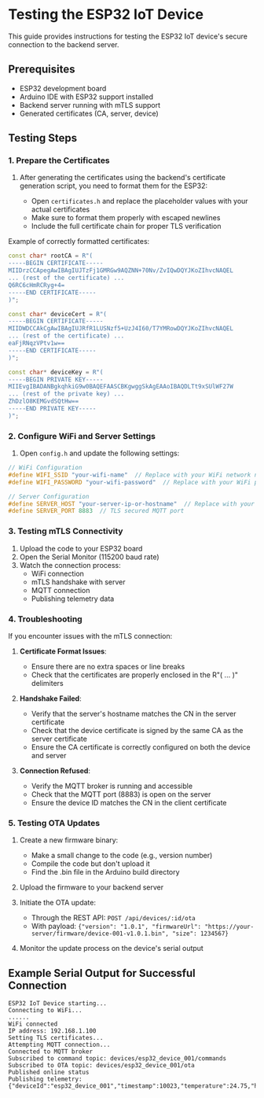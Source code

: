 # Testing the ESP32 IoT Device

This guide provides instructions for testing the ESP32 IoT device's secure connection to the backend server.

## Prerequisites

- ESP32 development board
- Arduino IDE with ESP32 support installed
- Backend server running with mTLS support
- Generated certificates (CA, server, device)

## Testing Steps

### 1. Prepare the Certificates

1. After generating the certificates using the backend's certificate generation script, you need to format them for the ESP32:

   - Open `certificates.h` and replace the placeholder values with your actual certificates
   - Make sure to format them properly with escaped newlines
   - Include the full certificate chain for proper TLS verification

Example of correctly formatted certificates:

```cpp
const char* rootCA = R"(
-----BEGIN CERTIFICATE-----
MIIDrzCCApegAwIBAgIUJTzFj1GMRGw9AQZNN+70Nv/ZvIQwDQYJKoZIhvcNAQEL
... (rest of the certificate) ...
Q6RC6cHmRCRyg+4=
-----END CERTIFICATE-----
)";

const char* deviceCert = R"(
-----BEGIN CERTIFICATE-----
MIIDWDCCAkCgAwIBAgIUJRfR1LUSNzf5+UzJ4I60/T7YMRowDQYJKoZIhvcNAQEL
... (rest of the certificate) ...
eaFjRNqzVPtv1w==
-----END CERTIFICATE-----
)";

const char* deviceKey = R"(
-----BEGIN PRIVATE KEY-----
MIIEvgIBADANBgkqhkiG9w0BAQEFAASCBKgwggSkAgEAAoIBAQDLTt9xSUlWF27W
... (rest of the private key) ...
ZhDzlO8KEMGvdSQtHw==
-----END PRIVATE KEY-----
)";
```

### 2. Configure WiFi and Server Settings

1. Open `config.h` and update the following settings:

```cpp
// WiFi Configuration
#define WIFI_SSID "your-wifi-name"  // Replace with your WiFi network name
#define WIFI_PASSWORD "your-wifi-password"  // Replace with your WiFi password

// Server Configuration
#define SERVER_HOST "your-server-ip-or-hostname"  // Replace with your server's IP or hostname
#define SERVER_PORT 8883  // TLS secured MQTT port
```

### 3. Testing mTLS Connectivity

1. Upload the code to your ESP32 board
2. Open the Serial Monitor (115200 baud rate)
3. Watch the connection process:
   - WiFi connection
   - mTLS handshake with server
   - MQTT connection
   - Publishing telemetry data

### 4. Troubleshooting

If you encounter issues with the mTLS connection:

1. **Certificate Format Issues**:
   - Ensure there are no extra spaces or line breaks
   - Check that the certificates are properly enclosed in the R"( ... )" delimiters

2. **Handshake Failed**:
   - Verify that the server's hostname matches the CN in the server certificate
   - Check that the device certificate is signed by the same CA as the server certificate
   - Ensure the CA certificate is correctly configured on both the device and server

3. **Connection Refused**:
   - Verify the MQTT broker is running and accessible
   - Check that the MQTT port (8883) is open on the server
   - Ensure the device ID matches the CN in the client certificate

### 5. Testing OTA Updates

1. Create a new firmware binary:
   - Make a small change to the code (e.g., version number)
   - Compile the code but don't upload it
   - Find the .bin file in the Arduino build directory

2. Upload the firmware to your backend server

3. Initiate the OTA update:
   - Through the REST API: `POST /api/devices/:id/ota`
   - With payload: `{"version": "1.0.1", "firmwareUrl": "https://your-server/firmware/device-001-v1.0.1.bin", "size": 1234567}`

4. Monitor the update process on the device's serial output

## Example Serial Output for Successful Connection

```
ESP32 IoT Device starting...
Connecting to WiFi...
......
WiFi connected
IP address: 192.168.1.100
Setting TLS certificates...
Attempting MQTT connection...
Connected to MQTT broker
Subscribed to command topic: devices/esp32_device_001/commands
Subscribed to OTA topic: devices/esp32_device_001/ota
Published online status
Publishing telemetry: {"deviceId":"esp32_device_001","timestamp":10023,"temperature":24.75,"humidity":52.31,"batteryLevel":3.82}
``` 